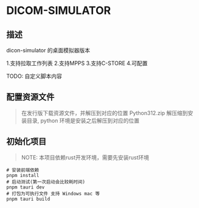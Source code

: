 # DICOM-SIMULATOR

## 描述

dicon-simulator 的桌面模拟器版本

1.支持拉取工作列表
2.支持MPPS
3.支持C-STORE
4.可配置

TODO:
自定义脚本内容

## 配置资源文件

> 在发行版下载资源文件，并解压到对应的位置
> Python312.zip 解压缩到安装目录, python 环境是安装之后解压到对应的位置

## 初始化项目

> NOTE: 本项目依赖rust开发环境，需要先安装rust环境

```shell
# 安装前端依赖
pnpm install
# 启动测试(第一次启动会比较耗时间)
pnpm tauri dev
# 打包为可执行文件 支持 Windows mac 等
pnpm tauri build
```
